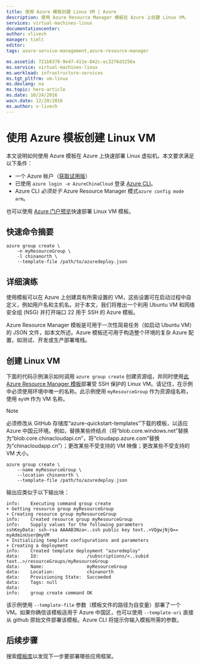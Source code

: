 ```yaml
---
title: 使用 Azure 模板创建 Linux VM | Azure
description: 使用 Azure Resource Manager 模板在 Azure 上创建 Linux VM。
services: virtual-machines-linux
documentationcenter: 
author: vlivech
manager: timlt
editor: 
tags: azure-service-management,azure-resource-manager

ms.assetid: 721b8378-9e47-411e-842c-ec3276d3256a
ms.service: virtual-machines-linux
ms.workload: infrastructure-services
ms.tgt_pltfrm: vm-linux
ms.devlang: na
ms.topic: hero-article
ms.date: 10/24/2016
wacn.date: 12/20/2016
ms.author: v-livech
---
```


# 使用 Azure 模板创建 Linux VM
本文说明如何使用 Azure 模板在 Azure 上快速部署 Linux 虚拟机。本文要求满足以下条件：

* 一个 Azure 帐户（[获取试用版](https://www.azure.cn/pricing/1rmb-trial/)）
* 已使用 `azure login -e AzureChinaCloud` 登录 [Azure CLI](../xplat-cli-install.md)。
* Azure CLI *必须处于* Azure Resource Manager 模式`azure config mode arm`。

也可以使用 [Azure 门户预览](./virtual-machines-linux-quick-create-portal.md)快速部署 Linux VM 模板。

## 快速命令摘要

```
azure group create \
    -n myResourceGroup \
    -l chinanorth \
    --template-file /path/to/azuredeploy.json
```

## 详细演练
使用模板可以在 Azure 上创建具有所需设置的 VM，这些设置可在启动过程中自定义，例如用户名和主机名。对于本文，我们将推出一个利用 Ubuntu VM 和网络安全组 (NSG) 并打开端口 22 用于 SSH 的 Azure 模板。

Azure Resource Manager 模板是可用于一次性简易任务（如启动 Ubuntu VM）的 JSON 文件，如本文所述。Azure 模板还可用于构造整个环境的复杂 Azure 配置，如测试、开发或生产部署堆栈。

## 创建 Linux VM
下面的代码示例演示如何调用 `azure group create` 创建资源组，并同时使用[此 Azure Resource Manager 模板](https://raw.githubusercontent.com/Azure/azure-quickstart-templates/master/101-vm-sshkey/azuredeploy.json)部署受 SSH 保护的 Linux VM。请记住，在示例中必须使用环境中唯一的名称。此示例使用 `myResourceGroup` 作为资源组名称，使用 `myVM` 作为 VM 名称。

>[!NOTE]
> 必须修改从 GitHub 存储库“azure-quickstart-templates”下载的模板，以适应 Azure 中国云环境。例如，替换某些终结点（将“blob.core.windows.net”替换为“blob.core.chinacloudapi.cn”，将“cloudapp.azure.com”替换为“chinacloudapp.cn”）；更改某些不受支持的 VM 映像；更改某些不受支持的 VM 大小。

```
azure group create \
    --name myResourceGroup \
    --location chinanorth \
    --template-file /path/to/azuredeploy.json
```

输出应类似于以下输出块：

```
info:    Executing command group create
+ Getting resource group myResourceGroup
+ Creating resource group myResourceGroup
info:    Created resource group myResourceGroup
info:    Supply values for the following parameters
sshKeyData: ssh-rsa AAAAB3Nza<..ssh public key text..>VQgwjNjQ== myAdminUser@myVM
+ Initializing template configurations and parameters
+ Creating a deployment
info:    Created template deployment "azuredeploy"
data:    Id:                  /subscriptions/<..subid text..>/resourceGroups/myResourceGroup
data:    Name:                myResourceGroup
data:    Location:            chinanorth
data:    Provisioning State:  Succeeded
data:    Tags: null
data:
info:    group create command OK
```

该示例使用 `--template-file` 参数（模板文件的路径为自变量）部署了一个 VM。如果你确信该模板适用于 Azure 中国区，也可以使用 `--template-uri` 直接从 github 原始文件部署该模板。Azure CLI 将提示你输入模板所需的参数。

## 后续步骤
搜索[模板库](https://github.com/Azure/azure-quickstart-templates/)以发现下一步要部署哪些应用框架。

<!---HONumber=Mooncake_1212_2016-->